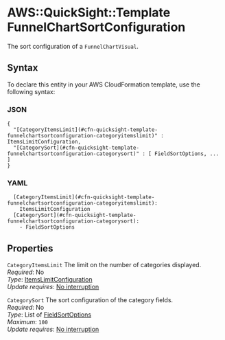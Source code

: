 # AWS::QuickSight::Template FunnelChartSortConfiguration<a name="aws-properties-quicksight-template-funnelchartsortconfiguration"></a>

The sort configuration of a `FunnelChartVisual`\.

## Syntax<a name="aws-properties-quicksight-template-funnelchartsortconfiguration-syntax"></a>

To declare this entity in your AWS CloudFormation template, use the following syntax:

### JSON<a name="aws-properties-quicksight-template-funnelchartsortconfiguration-syntax.json"></a>

```
{
  "[CategoryItemsLimit](#cfn-quicksight-template-funnelchartsortconfiguration-categoryitemslimit)" : ItemsLimitConfiguration,
  "[CategorySort](#cfn-quicksight-template-funnelchartsortconfiguration-categorysort)" : [ FieldSortOptions, ... ]
}
```

### YAML<a name="aws-properties-quicksight-template-funnelchartsortconfiguration-syntax.yaml"></a>

```
  [CategoryItemsLimit](#cfn-quicksight-template-funnelchartsortconfiguration-categoryitemslimit):
    ItemsLimitConfiguration
  [CategorySort](#cfn-quicksight-template-funnelchartsortconfiguration-categorysort):
    - FieldSortOptions
```

## Properties<a name="aws-properties-quicksight-template-funnelchartsortconfiguration-properties"></a>

`CategoryItemsLimit` <a name="cfn-quicksight-template-funnelchartsortconfiguration-categoryitemslimit"></a>
The limit on the number of categories displayed\.  
_Required_: No  
_Type_: [ItemsLimitConfiguration](aws-properties-quicksight-template-itemslimitconfiguration.md)  
_Update requires_: [No interruption](https://docs.aws.amazon.com/AWSCloudFormation/latest/UserGuide/using-cfn-updating-stacks-update-behaviors.html#update-no-interrupt)

`CategorySort` <a name="cfn-quicksight-template-funnelchartsortconfiguration-categorysort"></a>
The sort configuration of the category fields\.  
_Required_: No  
_Type_: List of [FieldSortOptions](aws-properties-quicksight-template-fieldsortoptions.md)  
_Maximum_: `100`  
_Update requires_: [No interruption](https://docs.aws.amazon.com/AWSCloudFormation/latest/UserGuide/using-cfn-updating-stacks-update-behaviors.html#update-no-interrupt)
